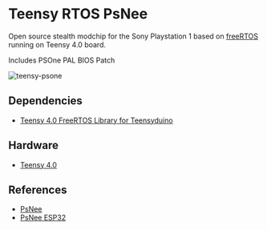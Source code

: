 # Teensy RTOS PsNee

Open source stealth modchip for the Sony Playstation 1 based on [freeRTOS](https://www.freertos.org) running on Teensy 4.0 board.

Includes PSOne PAL BIOS Patch

![teensy-psone](./images/teensy-psone.png)

## Dependencies

- [Teensy 4.0 FreeRTOS Library for Teensyduino](https://github.com/discord-intech/FreeRTOS-Teensy4)


## Hardware

- [Teensy 4.0](https://www.pjrc.com/store/teensy40.html)

## References

- [PsNee](https://github.com/kalymos/PsNee)
- [PsNee ESP32](https://github.com/chriz2600/PsNee-ESP32)

